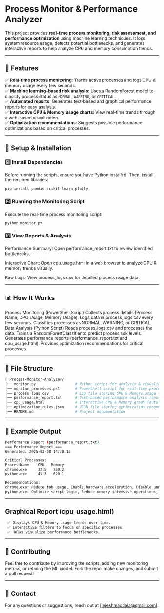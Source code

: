 # **Process Monitor & Performance Analyzer**  
This project provides **real-time process monitoring, risk assessment, and performance optimization** using machine learning techniques. It logs system resource usage, detects potential bottlenecks, and generates interactive reports to help analyze CPU and memory consumption trends.  

---

## **📌 Features**  
✅ **Real-time process monitoring**: Tracks active processes and logs CPU & memory usage every few seconds.  
✅ **Machine learning-based risk analysis**: Uses a RandomForest model to classify process status as `NORMAL`, `WARNING`, or `CRITICAL`.  
✅ **Automated reports**: Generates text-based and graphical performance reports for easy analysis.  
✅ **Interactive CPU & Memory usage charts**: View real-time trends through a web-based visualization.  
✅ **Optimization recommendations**: Suggests possible performance optimizations based on critical processes.  

---

## **🚀 Setup & Installation**  

### **1️⃣ Install Dependencies**  
Before running the scripts, ensure you have Python installed. Then, install the required libraries:  

```sh
pip install pandas scikit-learn plotly
```

### **2️⃣ Running the Monitoring Script**
Execute the real-time process monitoring script:
```sh
python monitor.py
```

### **3️⃣ View Reports & Analysis**
Performance Summary: Open performance_report.txt to review identified bottlenecks.

Interactive Chart: Open cpu_usage.html in a web browser to analyze CPU & memory trends visually.

Raw Logs: View process_logs.csv for detailed process usage data.

---

## **📊 How It Works**
Process Monitoring (PowerShell Script)
Collects process details (Process Name, CPU Usage, Memory Usage).
Logs data in process_logs.csv every few seconds.
Classifies processes as NORMAL, WARNING, or CRITICAL.
Data Analysis (Python Script)
Reads process_logs.csv and processes the data.
Trains a RandomForestClassifier to predict process risk levels.
Generates performance reports (performance_report.txt and cpu_usage.html).
Provides optimization recommendations for critical processes.

---

## **📂 File Structure**
```sh
📁 Process-Monitor-Analyzer/
│── monitor.py                  # Python script for analysis & visualization  
│── monitor_processes.ps1       # PowerShell script for real-time process monitoring  
│── process_logs.csv            # Log file storing CPU & Memory usage (auto-generated)  
│── performance_report.txt      # Text-based performance analysis report (auto-generated)  
│── cpu_usage.html              # Interactive CPU & Memory graph (auto-generated)  
│── optimization_rules.json     # JSON file storing optimization recommendations  
│── README.md                   # Project documentation
```

---

## **📌 Example Output**
```sh
Performance Report (performance_report.txt)
=== Performance Report ===
Generated: 2025-03-28 14:30:15

Critical Processes:
ProcessName    CPU   Memory
chrome.exe     32.5   750.2
python.exe     45.3   620.1

Recommendations:
chrome.exe: Reduce tab usage, Enable hardware acceleration, Disable unnecessary extensions
python.exe: Optimize script logic, Reduce memory-intensive operations, Use multiprocessing
```

---

## **Graphical Report (cpu_usage.html)**
```diff
 ✅ Displays CPU & Memory usage trends over time.
 ✅ Interactive filters to focus on specific processes.
 ✅ Helps visualize performance bottlenecks.
```

---

## **📢 Contributing**
Feel free to contribute by improving the scripts, adding new monitoring metrics, or refining the ML model. Fork the repo, make changes, and submit a pull request!

---

## **📧 Contact**
For any questions or suggestions, reach out at [tejeshmaddala@gmail.com].
